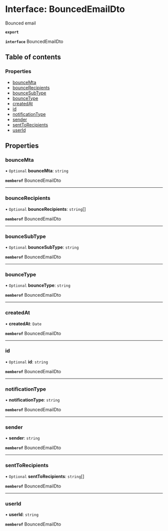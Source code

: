 # Interface: BouncedEmailDto

Bounced email

**`export`**

**`interface`** BouncedEmailDto

## Table of contents

### Properties

- [bounceMta](BouncedEmailDto.md#bouncemta)
- [bounceRecipients](BouncedEmailDto.md#bouncerecipients)
- [bounceSubType](BouncedEmailDto.md#bouncesubtype)
- [bounceType](BouncedEmailDto.md#bouncetype)
- [createdAt](BouncedEmailDto.md#createdat)
- [id](BouncedEmailDto.md#id)
- [notificationType](BouncedEmailDto.md#notificationtype)
- [sender](BouncedEmailDto.md#sender)
- [sentToRecipients](BouncedEmailDto.md#senttorecipients)
- [userId](BouncedEmailDto.md#userid)

## Properties

### <a id="bouncemta" name="bouncemta"></a> bounceMta

• `Optional` **bounceMta**: `string`

**`memberof`** BouncedEmailDto

___

### <a id="bouncerecipients" name="bouncerecipients"></a> bounceRecipients

• `Optional` **bounceRecipients**: `string`[]

**`memberof`** BouncedEmailDto

___

### <a id="bouncesubtype" name="bouncesubtype"></a> bounceSubType

• `Optional` **bounceSubType**: `string`

**`memberof`** BouncedEmailDto

___

### <a id="bouncetype" name="bouncetype"></a> bounceType

• `Optional` **bounceType**: `string`

**`memberof`** BouncedEmailDto

___

### <a id="createdat" name="createdat"></a> createdAt

• **createdAt**: `Date`

**`memberof`** BouncedEmailDto

___

### <a id="id" name="id"></a> id

• `Optional` **id**: `string`

**`memberof`** BouncedEmailDto

___

### <a id="notificationtype" name="notificationtype"></a> notificationType

• **notificationType**: `string`

**`memberof`** BouncedEmailDto

___

### <a id="sender" name="sender"></a> sender

• **sender**: `string`

**`memberof`** BouncedEmailDto

___

### <a id="senttorecipients" name="senttorecipients"></a> sentToRecipients

• `Optional` **sentToRecipients**: `string`[]

**`memberof`** BouncedEmailDto

___

### <a id="userid" name="userid"></a> userId

• **userId**: `string`

**`memberof`** BouncedEmailDto
